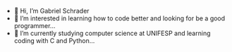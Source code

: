 - 👋 Hi, I’m Gabriel Schrader
- 👀 I’m interested in learning how to code better and looking for be a good programmer...
- 🌱 I’m currently studying computer science at UNIFESP and learning coding with C and Python...

<!---
gaschrader/gaschrader is a ✨ special ✨ repository because its `README.md` (this file) appears on your GitHub profile.
You can click the Preview link to take a look at your changes.
--->
